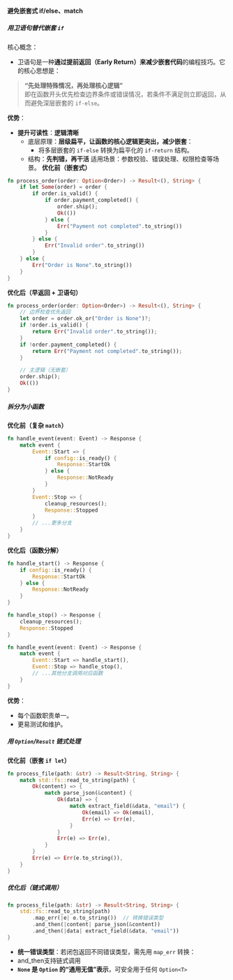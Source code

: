 #### **避免嵌套式 if/else、match**
##### **用卫语句替代嵌套 `if`**
核心概念：
- 卫语句是一种**通过提前返回（Early Return）来减少嵌套代码**的编程技巧。它的核心思想是：
> **“先处理特殊情况，再处理核心逻辑”**  
> 即在函数开头优先检查边界条件或错误情况，若条件不满足则立即返回，从而避免深层嵌套的 `if-else`。

**优势**：
- **提升可读性**：**逻辑清晰**
	- 底层原理：**层级扁平，让函数的核心逻辑更突出，减少嵌套**：
		- 将多层嵌套的 `if-else` 转换为扁平化的 `if-return` 结构。
	- 结构：**先判错，再干活**
适用场景：参数校验、错误处理、权限检查等场景。
**优化前（嵌套式）**
```rust
fn process_order(order: Option<Order>) -> Result<(), String> {
    if let Some(order) = order {
        if order.is_valid() {
            if order.payment_completed() {
                order.ship();
                Ok(())
            } else {
                Err("Payment not completed".to_string())
            }
        } else {
            Err("Invalid order".to_string())
        }
    } else {
        Err("Order is None".to_string())
    }
}
```
**优化后（早返回 + 卫语句）**
```rust
fn process_order(order: Option<Order>) -> Result<(), String> {
    // 边界检查优先返回
    let order = order.ok_or("Order is None")?;
    if !order.is_valid() {
        return Err("Invalid order".to_string());
    }
    if !order.payment_completed() {
        return Err("Payment not completed".to_string());
    }

    // 主逻辑（无嵌套）
    order.ship();
    Ok(())
}
```
##### **拆分为小函数**
**优化前（复杂 `match`）**
```rust
fn handle_event(event: Event) -> Response {
    match event {
        Event::Start => {
            if config::is_ready() {
                Response::StartOk
            } else {
                Response::NotReady
            }
        }
        Event::Stop => {
            cleanup_resources();
            Response::Stopped
        }
        // ...更多分支
    }
}
```
**优化后（函数分解）**
```rust
fn handle_start() -> Response {
    if config::is_ready() {
        Response::StartOk
    } else {
        Response::NotReady
    }
}

fn handle_stop() -> Response {
    cleanup_resources();
    Response::Stopped
}

fn handle_event(event: Event) -> Response {
    match event {
        Event::Start => handle_start(),
        Event::Stop => handle_stop(),
        // ...其他分支调用对应函数
    }
}
```
**优势**：
- 每个函数职责单一。
- 更易测试和维护。

##### **用 `Option`/`Result` 链式处理**
**优化前（嵌套 `if let`）**
```rust
fn process_file(path: &str) -> Result<String, String> {
    match std::fs::read_to_string(path) {
        Ok(content) => {
            match parse_json(&content) {
                Ok(data) => {
                    match extract_field(&data, "email") {
                        Ok(email) => Ok(email),
                        Err(e) => Err(e),
                    }
                }
                Err(e) => Err(e),
            }
        }
        Err(e) => Err(e.to_string()),
    }
}
```
##### **优化后（链式调用）**
```rust
fn process_file(path: &str) -> Result<String, String> {
    std::fs::read_to_string(path)
        .map_err(|e| e.to_string())  // 转换错误类型
        .and_then(|content| parse_json(&content))
        .and_then(|data| extract_field(&data, "email"))
}
```
- **统一错误类型**：若闭包返回不同错误类型，需先用 `map_err` 转换：
- and_then支持链式调用
- **`None` 是 `Option` 的“通用无值”表示**，可安全用于任何 `Option<T>`